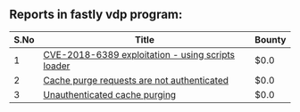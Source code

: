 ## Reports in fastly vdp program:
| S.No | Title | Bounty |
| ---- | ----- | ------ |
| 1 | [CVE-2018-6389 exploitation - using scripts loader](https://hackerone.com/reports/1912540) | $0.0 |
| 2 | [Cache purge requests are not authenticated](https://hackerone.com/reports/1943117) | $0.0 |
| 3 | [Unauthenticated cache purging](https://hackerone.com/reports/1911568) | $0.0 |